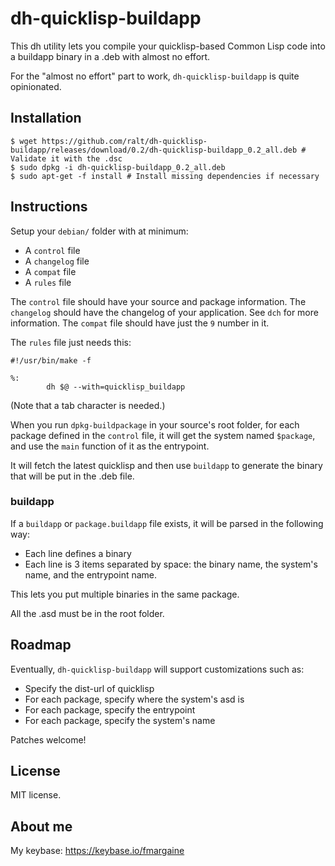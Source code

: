 # dh-quicklisp-buildapp

This dh utility lets you compile your quicklisp-based Common Lisp code
into a buildapp binary in a .deb with almost no effort.

For the "almost no effort" part to work, `dh-quicklisp-buildapp` is
quite opinionated.

## Installation

```
$ wget https://github.com/ralt/dh-quicklisp-buildapp/releases/download/0.2/dh-quicklisp-buildapp_0.2_all.deb # Validate it with the .dsc
$ sudo dpkg -i dh-quicklisp-buildapp_0.2_all.deb
$ sudo apt-get -f install # Install missing dependencies if necessary
```

## Instructions

Setup your `debian/` folder with at minimum:

- A `control` file
- A `changelog` file
- A `compat` file
- A `rules` file

The `control` file should have your source and package information.
The `changelog` should have the changelog of your application. See
`dch` for more information.
The `compat` file should have just the `9` number in it.

The `rules` file just needs this:

```
#!/usr/bin/make -f

%:
        dh $@ --with=quicklisp_buildapp
```

(Note that a tab character is needed.)

When you run `dpkg-buildpackage` in your source's root folder, for
each package defined in the `control` file, it will get the system
named `$package`, and use the `main` function of it as the entrypoint.

It will fetch the latest quicklisp and then use `buildapp` to generate
the binary that will be put in the .deb file.

### buildapp

If a `buildapp` or `package.buildapp` file exists, it will be parsed
in the following way:

- Each line defines a binary
- Each line is 3 items separated by space: the binary name, the
  system's name, and the entrypoint name.

This lets you put multiple binaries in the same package.

All the .asd must be in the root folder.

## Roadmap

Eventually, `dh-quicklisp-buildapp` will support customizations such as:

- Specify the dist-url of quicklisp
- For each package, specify where the system's asd is
- For each package, specify the entrypoint
- For each package, specify the system's name

Patches welcome!

## License

MIT license.

## About me

My keybase: https://keybase.io/fmargaine

